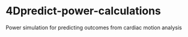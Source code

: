 # 4Dpredict-power-calculations
Power simulation for predicting outcomes from cardiac motion analysis
